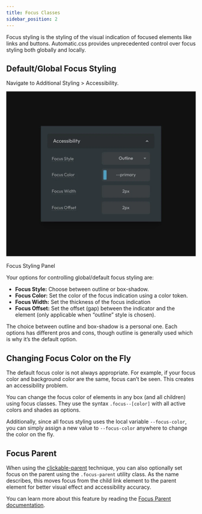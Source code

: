 ```yaml
---
title: Focus Classes
sidebar_position: 2
---
```


Focus styling is the styling of the visual indication of focused elements like links and buttons. Automatic.css provides unprecedented control over focus styling both globally and locally.

## Default/Global Focus Styling

Navigate to Additional Styling > Accessibility.

![Focus Styling Panel](img/CleanShot-2024-10-20-at-09.57.32@2x-1024x890.webp)

Focus Styling Panel

Your options for controlling global/default focus styling are:

- **Focus Style:** Choose between outline or box-shadow.
- **Focus Color:** Set the color of the focus indication using a color token.
- **Focus Width:** Set the thickness of the focus indication
- **Focus Offset:** Set the offset (gap) between the indicator and the element (only applicable when “outline” style is chosen).

The choice between outline and box-shadow is a personal one. Each options has different pros and cons, though outline is generally used which is why it’s the default option.

## Changing Focus Color on the Fly

The default focus color is not always appropriate. For example, if your focus color and background color are the same, focus can’t be seen. This creates an accessibility problem.

You can change the focus color of elements in any box (and all children) using focus classes. They use the syntax `.focus--[color]` with all active colors and shades as options.

Additionally, since all focus styling uses the local variable `--focus-color`, you can simply assign a new value to `--focus-color` anywhere to change the color on the fly.

## Focus Parent

When using the [clickable-parent](https://automaticcss.com/docs/clickable-parent/) technique, you can also optionally set focus on the parent using the `.focus-parent` utility class. As the name describes, this moves focus from the child link element to the parent element for better visual effect and accessibility accuracy.

You can learn more about this feature by reading the [Focus Parent documentation](https://automaticcss.com/docs/focus-parent/).
